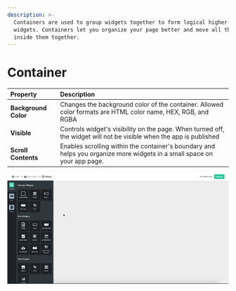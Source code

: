 ```yaml
---
description: >-
  Containers are used to group widgets together to form logical higher-order
  widgets. Containers let you organize your page better and move all the widgets
  inside them together.
---
```


# Container

| Property | Description |
| :--- | :--- |
| **Background Color** | Changes the background color of the container. Allowed color formats are HTML color name, HEX, RGB, and RGBA |
| **Visible** | Controls widget's visibility on the page. When turned off, the widget will not be visible when the app is published |
| **Scroll Contents** | Enables scrolling within the container's boundary and helps you organize more widgets in a small space on your app page. |

![](../.gitbook/assets/container_v10.gif)

